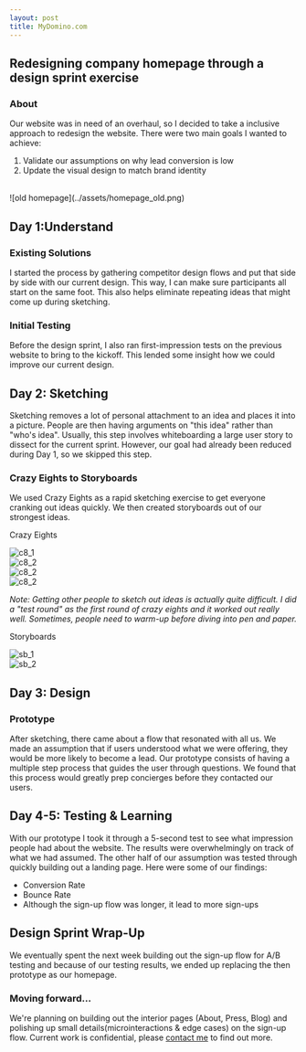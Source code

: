```yaml
---
layout: post
title: MyDomino.com
---
```


## Redesigning company homepage through a design sprint exercise

### About
Our website was in need of an overhaul, so I decided to take a inclusive approach to redesign the website. There were two main goals I wanted to achieve:

 1. Validate our assumptions on why lead conversion is low
 2. Update the visual design to match brand identity

<br/>
![old homepage](../assets/homepage_old.png)

## Day 1:Understand

### Existing Solutions
I started the process by gathering competitor design flows and put that side by side
with our current design. This way, I can make sure participants all start on the
same foot. This also helps eliminate repeating ideas that might come up during sketching.

### Initial Testing
Before the design sprint, I also ran first-impression tests on the previous website to bring to
the kickoff. This lended some insight how we could improve our current design.

## Day 2: Sketching
Sketching removes a lot of personal attachment to an idea and places it into a picture. People are then having arguments on "this idea" rather than "who's idea". Usually, this step involves whiteboarding a large user story to dissect for the current sprint. However, our goal had already been reduced during Day 1, so we skipped this step.

### Crazy Eights to Storyboards
We used Crazy Eights as a rapid sketching exercise to get everyone cranking out ideas quickly. We then created storyboards out of our strongest ideas.

Crazy Eights

<div class="col col-6 pr2 pb2">
<img alt="c8_1" src="../assets/c8_1.jpg" class="fit rounded">
</div>

<div class="col col-6 pl2 pb2">
<img alt="c8_2" src="../assets/c8_2.jpg" class="fit">
</div>
<div class="col col-6 pr2 pb2">
<img alt="c8_2" src="../assets/c8_3.jpg" class="fit">
</div>
<div class="col col-6 pl2 pb2">
<img alt="c8_2" src="../assets/c8_4.jpg" class="fit">
</div>

*Note: Getting other people to sketch out ideas is actually quite difficult. I did a "test round"  as the first round of crazy eights and it worked out really well. Sometimes, people need to warm-up before diving into pen and paper.*

Storyboards

<div class="col col-6 pr2 pb2">
<img alt="sb_1" src="../assets/sb_1.jpg" class="fit">
</div>
<div class="col col-6 pr2 pb2">
<img alt="sb_2" src="../assets/sb_2.jpg" class="fit">
</div>
<!-- <div class="col col-6 pl2 pb2">
<img alt="sb_2" src="../assets/sb_2.jpg" class="fit">
</div> -->


## Day 3: Design

### Prototype

After sketching, there came about a flow that resonated with all us. We made an assumption that if users understood what we were offering, they would be more likely to become a lead. Our prototype consists of having a multiple step process that guides the user through questions. We found that this process would greatly prep concierges before they contacted our users.

## Day 4-5: Testing & Learning

With our prototype I took it through a 5-second test to see what impression people had about the website. The results were overwhelmingly on track of what we had assumed. The other half of our assumption was tested through quickly building out a landing page. Here were some of our findings:

- Conversion Rate
- Bounce Rate
- Although the sign-up flow was longer, it lead to more sign-ups

## Design Sprint Wrap-Up

We eventually spent the next week building out the sign-up flow for A/B testing and because of our testing results, we ended up replacing the then prototype as our homepage.

### Moving forward...
We're planning on building out the interior pages (About, Press, Blog) and polishing up small details(microinteractions & edge cases) on the sign-up flow. Current work is confidential, please [contact me](mailto:jyng02@gmail.com) to find out more.
